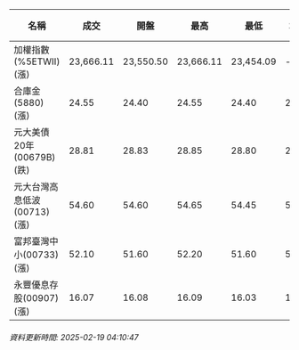 | 名稱 | 成交 | 開盤 | 最高 | 最低 | 均價 | 成交金額(億) | 昨收 | 漲跌幅 | 漲跌 | 總量 | 昨量 | 振幅 |
| -------- | -------- | -------- | -------- |-------- | -------- | -------- |-------- |-------- |-------- | -------- | -------- |-------- |
|加權指數(%5ETWII) (漲)|23,666.11|23,550.50|23,666.11|23,454.09|-|3,314.65|23,505.33|0.68%|160.78|6,627,710|0|0.90%|
|合庫金(5880) (漲)|24.55|24.40|24.55|24.40|24.49|1.42|24.40|0.61%|0.15|5,810|9,388|0.61%|
|元大美債20年(00679B) (跌)|28.81|28.83|28.85|28.80|28.83|9.77|28.82|0.03%|0.01|33,896|39,165|0.17%|
|元大台灣高息低波(00713) (漲)|54.60|54.60|54.65|54.45|54.55|4.07|54.55|0.09%|0.05|7,458|10,583|0.37%|
|富邦臺灣中小(00733) (漲)|52.10|51.60|52.20|51.60|52.00|0.672|51.45|1.26%|0.65|1,293|1,214|1.17%|
|永豐優息存股(00907) (漲)|16.07|16.08|16.09|16.03|16.06|0.270|16.05|0.12%|0.02|1,683|3,447|0.37%|
###### 資料更新時間: 2025-02-19 04:10:47